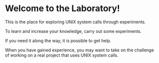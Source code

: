 # Welcome to the Laboratory!

This is the place for exploring UNIX system calls
through experiments.

To learn and increase your knowledge, carry out some experiments.

If you need it along the way, it is possible to get help.

When you have gained experience, you may want to take
on the challenge of working on a real project that uses
UNIX system calls.
